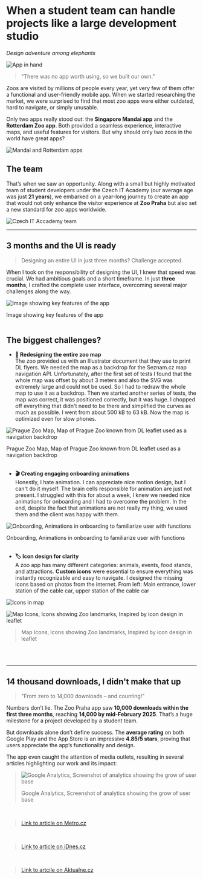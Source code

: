 # When a student team can handle projects like a large development studio 
*Design adventure among elephants* 

![App in hand](/images/Zoo_appka.jpeg)

> "There was no app worth using, so we built our own."  

Zoos are visited by millions of people every year, yet very few of them offer a functional and user-friendly mobile app. When we started researching the market, we were surprised to find that most zoo apps were either outdated, hard to navigate, or simply unusable.  

Only two apps really stood out: the **Singapore Mandai app** and the **Rotterdam Zoo app**. Both provided a seamless experience, interactive maps, and useful features for visitors. But why should only two zoos in the world have great apps?

![Mandai and Rotterdam apps](/images/mandai_and_rotterdam.jpg)

## The team
That’s when we saw an opportunity. Along with a small but highly motivated team of student developers under the Czech IT Academy (our average age was just **21 years**), we embarked on a year-long journey to create an app that would not only enhance the visitor experience at **Zoo Praha** but also set a new standard for zoo apps worldwide.

![Czech IT Accademy team](/images/CzechITAccademyteam.jpeg)

---

## **3 months and the UI is ready**  
> Designing an entire UI in just three months? Challenge accepted.  

When I took on the responsibility of designing the UI, I knew that speed was crucial. We had ambitious goals and a short timeframe. In just **three months**, I crafted the complete user interface, overcoming several major challenges along the way.

![Image showing key features of the app](/images/Screenshots.jpg)

Image showing key features of the app
<br>
<br>

## **The biggest challenges?**  
- **📍 Redesigning the entire zoo map**  
  The zoo provided us with an Illustrator document that they use to print DL flyers. We needed the map as a backdrop for the Seznam.cz map navigation API. Unfortunately, after the first set of tests I found that the whole map was offset by about 3 meters and also the SVG was extremely large and could not be used. So I had to redraw the whole map to use it as a backdrop. Then we started another series of tests, the map was correct, it was positioned correctly, but it was huge. I chopped off everything that didn't need to be there and simplified the curves as much as possible. I went from about 500 kB to 63 kB. Now the map is optimized even for slow phones.


![Prague Zoo Map, Map of Prague Zoo known from DL leaflet used as a navigation backdrop](/images/Map.png)

Prague Zoo Map, Map of Prague Zoo known from DL leaflet used as a navigation backdrop
<br>
<br>

- **🎬 Creating engaging onboarding animations**  
  Honestly, I hate animation. I can appreciate nice motion design, but I can't do it myself. The brain cells responsible for animation are just not present.
I struggled with this for about a week, I knew we needed nice animations for onboarding and I had to overcome the problem. In the end, despite the fact that animations are not really my thing, we used them and the client was happy with them.

![Onboarding, Animations in onboarding to familiarize user with functions](/images/Animations.gif)

Onboarding, Animations in onboarding to familiarize user with functions
<br>
<br>

- **🏷️ Icon design for clarity**  
  A zoo app has many different categories: animals, events, food stands, and attractions. **Custom icons** were essential to ensure everything was instantly recognizable and easy to navigate.
I designed the missing icons based on photos from the internet. From left: Main entrance, lower station of the cable car, upper station of the cable car

![Icons in map](/images/icons_in_map.png)

![Map Icons, Icons showing Zoo landmarks, Inspired by icon design in leaflet](/images/icons.png)
>
>Map Icons, Icons showing Zoo landmarks, Inspired by icon design in leaflet
<br>
<br>

---

## **14 thousand downloads, I didn't make that up**  
> "From zero to 14,000 downloads – and counting!"  

Numbers don’t lie. The Zoo Praha app saw **10,000 downloads within the first three months**, reaching **14,000 by mid-February 2025**. That’s a huge milestone for a project developed by a student team.  

But downloads alone don’t define success. The **average rating** on both Google Play and the App Store is an impressive **4.85/5 stars**, proving that users appreciate the app’s functionality and design.  

The app even caught the attention of media outlets, resulting in several articles highlighting our work and its impact:  

>![Google Analytics, Screenshot of analytics showing the grow of user base](/images/analytics.png)
>
>Google Analytics, Screenshot of analytics showing the grow of user base
<br>

>[Link to article on Metro.cz](https://www.metro.cz/praha/od-lednich-medvedu-k-vombatovi-jen-za-sest-minut-vyzkouseli-jsme-novou-aplikaci-zoo-praha.A241014_165353_metro-praha_mjafi)
<br>

>[Link to article on iDnes.cz](https://www.idnes.cz/zpravy/domaci/aplikace-zoo-praha-navigace-vstupenka-pruvodce-troja.A241029_064605_domaci_dyn)
<br>

>[Link to artcile on Aktualne.cz](https://zpravy.aktualne.cz/domaci/prazska-zoo-nova-mobilni-aplikace-studenti/r~60506514896f11ef95ee0cc47ab5f122/)
